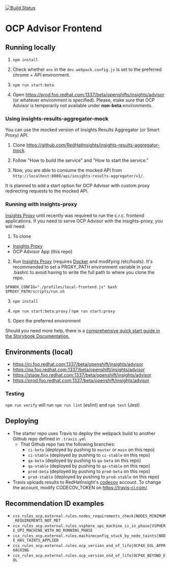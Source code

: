 [![Build Status](https://app.travis-ci.com/RedHatInsights/ocp-advisor-frontend.svg?branch=master)](https://app.travis-ci.com/RedHatInsights/ocp-advisor-frontend)

# OCP Advisor Frontend

## Running locally

1. `npm install`

2. Check whether `env` in the `dev.webpack.config.js` is set to the preferred chrome + API environment.

3. `npm run start:beta`

4. Open https://prod.foo.redhat.com:1337/beta/openshifts/insights/advisor (or whatever environment is specified). Please, make sure that OCP Advisor is temporarily not available under **non-beta** environments.

### Using insights-results-aggregator-mock

You can use the mocked version of Insights Results Aggregator (or Smart Proxy) API.

1. Clone https://github.com/RedHatInsights/insights-results-aggregator-mock.

2. Follow "How to build the service" and "How to start the service."

3. Now, you are able to consume the mocked API from `http://localhost:8080/api/insights-results-aggregator/v1/`.

It is planned to add a start option for OCP Advisor with custom proxy redirecting requests to the mocked API.
### Running with insights-proxy

[Insights Proxy](https://github.com/RedHatInsights/insights-proxy) until recently was required to run the c.r.c. frontend applications. If you need to serve OCP Advisor with the insights-proxy, you will need:

1. To clone
  * [Insights Proxy](https://github.com/RedHatInsights/insights-proxy)
  * OCP Advisor App (this repo)

2. Run [Insights Proxy](https://github.com/RedHatInsights/insights-proxy) (requires [Docker](https://www.docker.com/) and modifying /etc/hosts). It's recommended to set a PROXY_PATH environment variable in your .bashrc to avoid having to write the full path to where you clone the repo.

```shell
SPANDX_CONFIG="./profiles/local-frontend.js" bash $PROXY_PATH/scripts/run.sh
```

3. `npm install`

4. `npm run start:beta:proxy` / `npm run start:proxy`

5. Open the preferred environment

Should you need more help, there is a [comprehensive quick start guide in the Storybook Documentation.](https://github.com/RedHatInsights/insights-frontend-storybook/blob/master/src/docs/welcome/quickStart/DOC.md)

## Environments (local)

- https://ci.foo.redhat.com:1337/beta/openshift/insights/advisor
- https://qa.foo.redhat.com:1337/beta/openshift/insights/advisor
- https://stage.foo.redhat.com:1337/beta/openshift/insights/advisor
- https://prod.foo.redhat.com:1337/beta/openshift/insights/advisor

### Testing

`npm run verify` will run `npm run lint` (eslint) and `npm test` (Jest)

## Deploying

- The starter repo uses Travis to deploy the webpack build to another Github repo defined in `.travis.yml`
  - That Github repo has the following branches:
    - `ci-beta` (deployed by pushing to `master` or `main` on this repo)
    - `ci-stable` (deployed by pushing to `ci-stable` on this repo)
    - `qa-beta` (deployed by pushing to `qa-beta` on this repo)
    - `qa-stable` (deployed by pushing to `qa-stable` on this repo)
    - `prod-beta` (deployed by pushing to `prod-beta` on this repo)
    - `prod-stable` (deployed by pushing to `prod-stable` on this repo)
- Travis uploads results to RedHatInsight's [codecov](https://codecov.io) account. To change the account, modify CODECOV_TOKEN on https://travis-ci.com/.

## Recommendation ID examples

- `ccx_rules_ocp.external.rules.nodes_requirements_check|NODES_MINIMUM_REQUIREMENTS_NOT_MET`
- `ccx_rules_ocp.external.rules.vsphere_upi_machine_is_in_phase|VSPHERE_UPI_MACHINE_WITH_NO_RUNNING_PHASE`
- `ccx_rules_ocp.external.rules.machineconfig_stuck_by_node_taints|NODE_HAS_TAINTS_APPLIED`
- `ccx_rules_ocp.external.rules.ocp_version_end_of_life|OCP4X_EOL_APPROACHING`
- `ccx_rules_ocp.external.rules.ocp_version_end_of_life|OCP4X_BEYOND_EOL`
